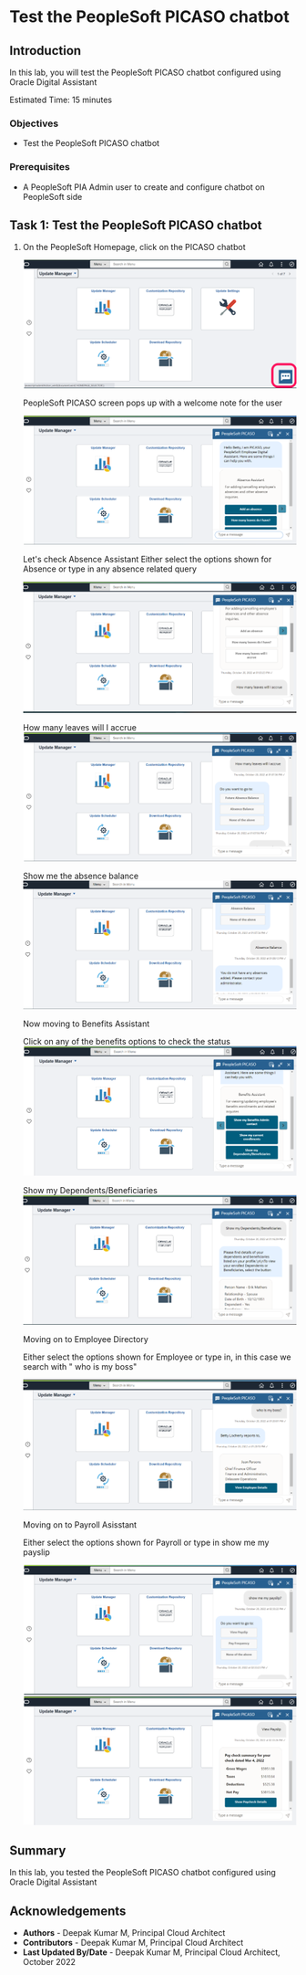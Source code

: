 # Test the PeopleSoft PICASO chatbot

## Introduction
In this lab, you will test the PeopleSoft PICASO chatbot configured using Oracle Digital Assistant

Estimated Time: 15 minutes


### Objectives
* Test the PeopleSoft PICASO chatbot

### Prerequisites
*  A PeopleSoft PIA Admin user to create and configure chatbot on PeopleSoft side

## Task 1: Test the PeopleSoft PICASO chatbot

1. On the PeopleSoft Homepage, click on the PICASO chatbot

    ![click on chatbot at the bottom right of the screen](./images/psft-bot-homepage.png " ")

    PeopleSoft PICASO screen pops up with a welcome note for the user

    ![PICASO welcome greet](./images/picaso-example.png " ") 


    Let's check Absence Assistant
    Either select the options shown for Absence or type in any absence related query

    ![PICASO screen dialog](./images/picaso-example1.png " ") 
    
    How many leaves will I accrue
    ![PICASO screen dialog](./images/picaso-example2.png " ") 

    Show me the absence balance
    ![PICASO screen dialog](./images/picaso-example3.png " ") 
 
    Now moving to Benefits Assistant

    Click on any of the benefits options to check the status
    ![PICASO screen dialog](./images/picaso-example4.png " ") 

    Show my Dependents/Beneficiaries
    ![PICASO screen dialog](./images/picaso-example5.png " ") 

    Moving on to Employee Directory

    Either select the options shown for Employee or type in, in this case we search with " who is my boss"

    ![PICASO screen dialog](./images/picaso-example6.png " ") 

    Moving on to Payroll Asisstant
    
    Either select the options shown for Payroll or type in show me my payslip

    ![PICASO screen dialog](./images/picaso-example7.png " ") 
    ![PICASO screen dialog](./images/picaso-example8.png " ") 



    
## Summary

In this lab, you tested the PeopleSoft PICASO chatbot configured using Oracle Digital Assistant




## Acknowledgements
* **Authors** - Deepak Kumar M, Principal Cloud Architect
* **Contributors** - Deepak Kumar M, Principal Cloud Architect
* **Last Updated By/Date** - Deepak Kumar M, Principal Cloud Architect, October 2022


